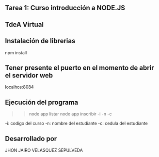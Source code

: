 ## Tarea 1: Curso introducción a NODE.JS

## TdeA Virtual

## Instalación de librerias

npm install

## Tener presente el puerto en el momento de abrir el servidor web

localhos:8084

## Ejecución del programa

> > node app listar
> > node app inscribir -i -n -c

-i: codigo del curso
-n: nombre del estudiante
-c: cedula del estudiante

## Desarrollado por

JHON JAIRO VELASQUEZ SEPULVEDA
